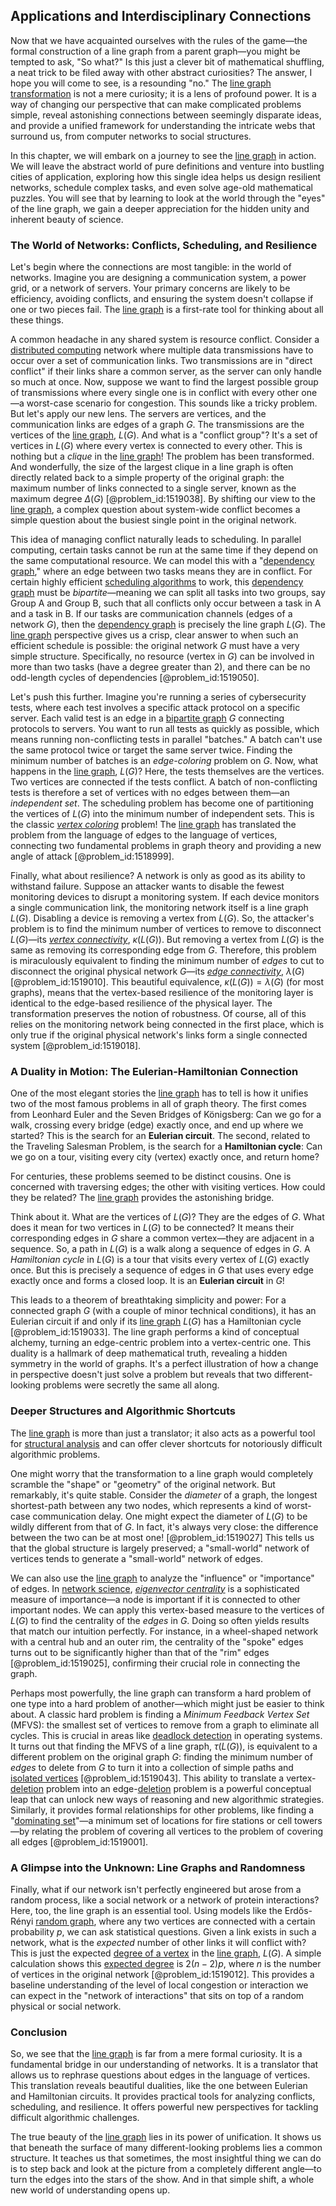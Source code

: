 ## Applications and Interdisciplinary Connections

Now that we have acquainted ourselves with the rules of the game—the formal construction of a line graph from a parent graph—you might be tempted to ask, "So what?" Is this just a clever bit of mathematical shuffling, a neat trick to be filed away with other abstract curiosities? The answer, I hope you will come to see, is a resounding "no." The [line graph transformation](@article_id:266718) is not a mere curiosity; it is a lens of profound power. It is a way of changing our perspective that can make complicated problems simple, reveal astonishing connections between seemingly disparate ideas, and provide a unified framework for understanding the intricate webs that surround us, from computer networks to social structures.

In this chapter, we will embark on a journey to see the [line graph](@article_id:274805) in action. We will leave the abstract world of pure definitions and venture into bustling cities of application, exploring how this single idea helps us design resilient networks, schedule complex tasks, and even solve age-old mathematical puzzles. You will see that by learning to look at the world through the "eyes" of the line graph, we gain a deeper appreciation for the hidden unity and inherent beauty of science.

### The World of Networks: Conflicts, Scheduling, and Resilience

Let's begin where the connections are most tangible: in the world of networks. Imagine you are designing a communication system, a power grid, or a network of servers. Your primary concerns are likely to be efficiency, avoiding conflicts, and ensuring the system doesn't collapse if one or two pieces fail. The [line graph](@article_id:274805) is a first-rate tool for thinking about all these things.

A common headache in any shared system is resource conflict. Consider a [distributed computing](@article_id:263550) network where multiple data transmissions have to occur over a set of communication links. Two transmissions are in "direct conflict" if their links share a common server, as the server can only handle so much at once. Now, suppose we want to find the largest possible group of transmissions where every single one is in conflict with every other one—a worst-case scenario for congestion. This sounds like a tricky problem. But let's apply our new lens. The servers are vertices, and the communication links are edges of a graph $G$. The transmissions are the vertices of the [line graph](@article_id:274805), $L(G)$. And what is a "conflict group"? It's a set of vertices in $L(G)$ where every vertex is connected to every other. This is nothing but a *clique* in the [line graph](@article_id:274805)! The problem has been transformed. And wonderfully, the size of the largest clique in a line graph is often directly related back to a simple property of the original graph: the maximum number of links connected to a single server, known as the maximum degree $\Delta(G)$ [@problem_id:1519038]. By shifting our view to the [line graph](@article_id:274805), a complex question about system-wide conflict becomes a simple question about the busiest single point in the original network.

This idea of managing conflict naturally leads to scheduling. In parallel computing, certain tasks cannot be run at the same time if they depend on the same computational resource. We can model this with a "[dependency graph](@article_id:274723)," where an edge between two tasks means they are in conflict. For certain highly efficient [scheduling algorithms](@article_id:262176) to work, this [dependency graph](@article_id:274723) must be *bipartite*—meaning we can split all tasks into two groups, say Group A and Group B, such that all conflicts only occur between a task in A and a task in B. If our tasks are communication channels (edges of a network $G$), then the [dependency graph](@article_id:274723) is precisely the line graph $L(G)$. The [line graph](@article_id:274805) perspective gives us a crisp, clear answer to when such an efficient schedule is possible: the original network $G$ must have a very simple structure. Specifically, no resource (vertex in $G$) can be involved in more than two tasks (have a degree greater than 2), and there can be no odd-length cycles of dependencies [@problem_id:1519050].

Let's push this further. Imagine you're running a series of cybersecurity tests, where each test involves a specific attack protocol on a specific server. Each valid test is an edge in a [bipartite graph](@article_id:153453) $G$ connecting protocols to servers. You want to run all tests as quickly as possible, which means running non-conflicting tests in parallel "batches." A batch can't use the same protocol twice or target the same server twice. Finding the minimum number of batches is an *edge-coloring* problem on $G$. Now, what happens in the [line graph](@article_id:274805), $L(G)$? Here, the tests themselves are the vertices. Two vertices are connected if the tests conflict. A batch of non-conflicting tests is therefore a set of vertices with no edges between them—an *independent set*. The scheduling problem has become one of partitioning the vertices of $L(G)$ into the minimum number of independent sets. This is the classic *[vertex coloring](@article_id:266994)* problem! The [line graph](@article_id:274805) has translated the problem from the language of edges to the language of vertices, connecting two fundamental problems in graph theory and providing a new angle of attack [@problem_id:1518999].

Finally, what about resilience? A network is only as good as its ability to withstand failure. Suppose an attacker wants to disable the fewest monitoring devices to disrupt a monitoring system. If each device monitors a single communication link, the monitoring network itself is a line graph $L(G)$. Disabling a device is removing a vertex from $L(G)$. So, the attacker's problem is to find the minimum number of vertices to remove to disconnect $L(G)$—its *[vertex connectivity](@article_id:271787)*, $\kappa(L(G))$. But removing a vertex from $L(G)$ is the same as removing its corresponding edge from $G$. Therefore, this problem is miraculously equivalent to finding the minimum number of *edges* to cut to disconnect the original physical network $G$—its *[edge connectivity](@article_id:268019)*, $\lambda(G)$ [@problem_id:1519010]. This beautiful equivalence, $\kappa(L(G)) = \lambda(G)$ (for most graphs), means that the vertex-based resilience of the monitoring layer is identical to the edge-based resilience of the physical layer. The transformation preserves the notion of robustness. Of course, all of this relies on the monitoring network being connected in the first place, which is only true if the original physical network's links form a single connected system [@problem_id:1519018].

### A Duality in Motion: The Eulerian-Hamiltonian Connection

One of the most elegant stories the [line graph](@article_id:274805) has to tell is how it unifies two of the most famous problems in all of graph theory. The first comes from Leonhard Euler and the Seven Bridges of Königsberg: Can we go for a walk, crossing every bridge (edge) exactly once, and end up where we started? This is the search for an **Eulerian circuit**. The second, related to the Traveling Salesman Problem, is the search for a **Hamiltonian cycle**: Can we go on a tour, visiting every city (vertex) exactly once, and return home?

For centuries, these problems seemed to be distinct cousins. One is concerned with traversing edges; the other with visiting vertices. How could they be related? The [line graph](@article_id:274805) provides the astonishing bridge.

Think about it. What are the vertices of $L(G)$? They are the edges of $G$. What does it mean for two vertices in $L(G)$ to be connected? It means their corresponding edges in $G$ share a common vertex—they are adjacent in a sequence. So, a path in $L(G)$ is a walk along a sequence of edges in $G$. A *Hamiltonian cycle* in $L(G)$ is a tour that visits every vertex of $L(G)$ exactly once. But this is precisely a sequence of edges in $G$ that uses every edge exactly once and forms a closed loop. It is an **Eulerian circuit** in $G$!

This leads to a theorem of breathtaking simplicity and power: For a connected graph $G$ (with a couple of minor technical conditions), it has an Eulerian circuit if and only if its [line graph](@article_id:274805) $L(G)$ has a Hamiltonian cycle [@problem_id:1519033]. The line graph performs a kind of conceptual alchemy, turning an edge-centric problem into a vertex-centric one. This duality is a hallmark of deep mathematical truth, revealing a hidden symmetry in the world of graphs. It's a perfect illustration of how a change in perspective doesn't just solve a problem but reveals that two different-looking problems were secretly the same all along.

### Deeper Structures and Algorithmic Shortcuts

The [line graph](@article_id:274805) is more than just a translator; it also acts as a powerful tool for [structural analysis](@article_id:153367) and can offer clever shortcuts for notoriously difficult algorithmic problems.

One might worry that the transformation to a line graph would completely scramble the "shape" or "geometry" of the original network. But remarkably, it's quite stable. Consider the *diameter* of a graph, the longest shortest-path between any two nodes, which represents a kind of worst-case communication delay. One might expect the diameter of $L(G)$ to be wildly different from that of $G$. In fact, it's always very close: the difference between the two can be at most one! [@problem_id:1519027] This tells us that the global structure is largely preserved; a "small-world" network of vertices tends to generate a "small-world" network of edges.

We can also use the [line graph](@article_id:274805) to analyze the "influence" or "importance" of edges. In [network science](@article_id:139431), *[eigenvector centrality](@article_id:155042)* is a sophisticated measure of importance—a node is important if it is connected to other important nodes. We can apply this vertex-based measure to the vertices of $L(G)$ to find the centrality of the *edges* in $G$. Doing so often yields results that match our intuition perfectly. For instance, in a wheel-shaped network with a central hub and an outer rim, the centrality of the "spoke" edges turns out to be significantly higher than that of the "rim" edges [@problem_id:1519025], confirming their crucial role in connecting the graph.

Perhaps most powerfully, the line graph can transform a hard problem of one type into a hard problem of another—which might just be easier to think about. A classic hard problem is finding a *Minimum Feedback Vertex Set* (MFVS): the smallest set of vertices to remove from a graph to eliminate all cycles. This is crucial in areas like [deadlock detection](@article_id:263391) in operating systems. It turns out that finding the MFVS of a line graph, $\tau(L(G))$, is equivalent to a different problem on the original graph $G$: finding the minimum number of *edges* to delete from $G$ to turn it into a collection of simple paths and [isolated vertices](@article_id:269501) [@problem_id:1519043]. This ability to translate a vertex-[deletion](@article_id:148616) problem into an edge-[deletion](@article_id:148616) problem is a powerful conceptual leap that can unlock new ways of reasoning and new algorithmic strategies. Similarly, it provides formal relationships for other problems, like finding a "[dominating set](@article_id:266066)"—a minimum set of locations for fire stations or cell towers—by relating the problem of covering all vertices to the problem of covering all edges [@problem_id:1519001].

### A Glimpse into the Unknown: Line Graphs and Randomness

Finally, what if our network isn't perfectly engineered but arose from a random process, like a social network or a network of protein interactions? Here, too, the line graph is an essential tool. Using models like the Erdős-Rényi [random graph](@article_id:265907), where any two vertices are connected with a certain probability $p$, we can ask statistical questions. Given a link exists in such a network, what is the *expected* number of other links it will conflict with? This is just the expected [degree of a vertex](@article_id:260621) in the [line graph](@article_id:274805), $L(G)$. A simple calculation shows this [expected degree](@article_id:267014) is $2(n-2)p$, where $n$ is the number of vertices in the original network [@problem_id:1519012]. This provides a baseline understanding of the level of local congestion or interaction we can expect in the "network of interactions" that sits on top of a random physical or social network.

### Conclusion

So, we see that the [line graph](@article_id:274805) is far from a mere formal curiosity. It is a fundamental bridge in our understanding of networks. It is a translator that allows us to rephrase questions about edges in the language of vertices. This translation reveals beautiful dualities, like the one between Eulerian and Hamiltonian circuits. It provides practical tools for analyzing conflicts, scheduling, and resilience. It offers powerful new perspectives for tackling difficult algorithmic challenges.

The true beauty of the [line graph](@article_id:274805) lies in its power of unification. It shows us that beneath the surface of many different-looking problems lies a common structure. It teaches us that sometimes, the most insightful thing we can do is to step back and look at the picture from a completely different angle—to turn the edges into the stars of the show. And in that simple shift, a whole new world of understanding opens up.